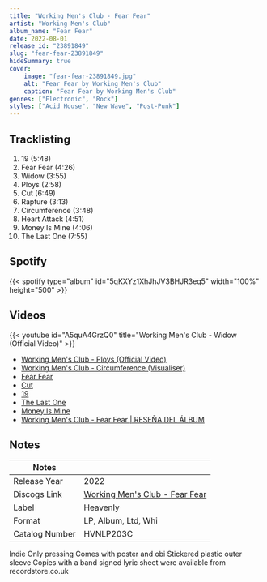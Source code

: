 ```yaml
---
title: "Working Men's Club - Fear Fear"
artist: "Working Men's Club"
album_name: "Fear Fear"
date: 2022-08-01
release_id: "23891849"
slug: "fear-fear-23891849"
hideSummary: true
cover:
    image: "fear-fear-23891849.jpg"
    alt: "Fear Fear by Working Men's Club"
    caption: "Fear Fear by Working Men's Club"
genres: ["Electronic", "Rock"]
styles: ["Acid House", "New Wave", "Post-Punk"]
---
```

## Tracklisting
1. 19 (5:48)
2. Fear Fear (4:26)
3. Widow (3:55)
4. Ploys (2:58)
5. Cut (6:49)
6. Rapture (3:13)
7. Circumference (3:48)
8. Heart Attack (4:51)
9. Money Is Mine (4:06)
10. The Last One (7:55)
## Spotify
{{< spotify type="album" id="5qKXYz1XhJhJV3BHJR3eq5" width="100%" height="500" >}}

## Videos
{{< youtube id="A5quA4GrzQ0" title="Working Men's Club - Widow (Official Video)" >}}
- [Working Men's Club - Ploys (Official Video)](https://www.youtube.com/watch?v=LECCjs6KHHQ)
- [Working Men's Club - Circumference (Visualiser)](https://www.youtube.com/watch?v=kGNqyWTcKd8)
- [Fear Fear](https://www.youtube.com/watch?v=gWb6K10kny4)
- [Cut](https://www.youtube.com/watch?v=wmpLFvuCR7s)
- [19](https://www.youtube.com/watch?v=5dbX7nMshMU)
- [The Last One](https://www.youtube.com/watch?v=NiuAKCPopUg)
- [Money Is Mine](https://www.youtube.com/watch?v=BSRFZ-zPiG8)
- [Working Men's Club - Fear Fear | RESEÑA DEL ÁLBUM](https://www.youtube.com/watch?v=5NU2Az9Up7A)

## Notes
| Notes          |             |
| ---------------| ----------- |
| Release Year   | 2022 |
| Discogs Link   | [Working Men's Club - Fear Fear](https://www.discogs.com/release/23891849-Working-Mens-Club-Fear-Fear) |
| Label          | Heavenly |
| Format         | LP, Album, Ltd, Whi |
| Catalog Number | HVNLP203C |

Indie Only pressing  Comes with poster and obi   Stickered plastic outer sleeve  Copies with a band signed lyric sheet were available from recordstore.co.uk 
